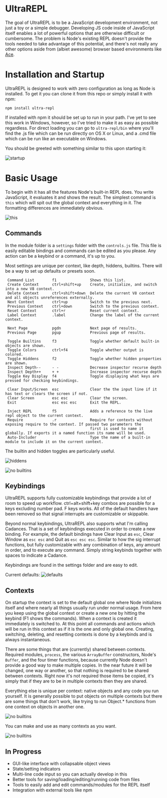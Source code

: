 # UltraREPL

The goal of UltraREPL is to be a JavaScript development environment, not just a toy or a simple debugger. Developing JS code inside of JavaScript itself enables a lot of powerful options that are otherwise difficult or cumbersome. The problem is Node's existing REPL doesn't provide the tools needed to take advantage of this potential, and there's not really any other options aside from (albiet awesome) browser based environments like [Ace](http://ace.ajax.org/).

# Installation and Startup

UltraREPL is designed to work with zero configuration as long as Node is installed. To get it you can clone it from this repo or simply install it with npm:
```
npm install ultra-repl
```
If installed with npm it should be set up to run in your path. I've yet to see this work in Windows, however, so I've tried to make it as easy as possible regardless. For direct loading you can go to `ultra-repl/bin` where you'll find the .js file which can be run directly on OS X or Linux, and a .cmd file which can be run like an executable on Windows.

You should be greeted with something similar to this upon starting it:

![startup](https://raw.github.com/Benvie/Node.js-Ultra-REPL/master/docs/ss1.png)


# Basic Usage

To begin with it has all the features Node's built-in REPL does. You write JavaScript, it evaluates it and shows the result. The simplest command is `this` which will spit out the global context and everything in it. The formatting differences are immediately obvious.

![this](https://raw.github.com/Benvie/Node.js-Ultra-REPL/experimental/docs/ss8.png)

## Commands

In the module folder is a `settings` folder with the `controls.js` file. This file is easily editable bindings and commands can be edited as you please. Any action can be a keybind or a command, it's up to you.

Most settings are unique per context, like depth, hiddens, builtins. There will be a way to set up defaults or presets soon.

```
 Command List        f1               Shows this list.
 Create Context      ctrl+shift+up    Create, initialize, and switch into a new V8 context.
 Delete Context      ctrl+shift+down  Delete the current V8 context and all objects unreferences externally.
 Next Context        ctrl+up          Switch to the previous next.
 Previous Context    ctrl+down        Switch to the previous context.
 Reset Context       ctrl+r           Reset current context.
 Label Context       .label           Change the label of the current context.

 Next Page           pgdn             Next page of results.
 Previous Page       pgup             Previous page of results.

 Toggle Builtins     f3               Toggle whether default built-in objects are shown.
 Toggle Colors       ctrl+f4          Toggle whether output is colored.
 Toggle Hiddens      f2               Toggle whether hidden properties are shown.
 Inspect Depth--     - -              Decrease inspector recurse depth
 Inspect Depth++     + +              Increase inspector recurse depth
 Toggle Key Display  f4               Toggle displaying what keys are pressed for checking keybindings.

 Clear Input/Screen  esc              Clear the the input line if it has text or clears the screen if not.
 Clear Screen        esc esc          Clear the screen.
 Exit                esc esc esc      Exit the REPL.

 Inject REPL         f5               Adds a reference to the live repl object to the current context.
 Require             .r               Require for contexts without exposing require to the context. If passed two parameters the
                                      first is used to name it globally. If exports it a named function its name will be used.
 Auto-Includer                        Type the name of a built-in module to include it on the current context.
```
The builtin and hidden toggles are particularly useful.

![hiddens](https://raw.github.com/Benvie/Node.js-Ultra-REPL/master/docs/ss3.png)

![no builtins](https://raw.github.com/Benvie/Node.js-Ultra-REPL/master/docs/ss4.png)


## Keybindings

UltraREPL supports fully customizable keybindings that provide a lot of room to speed up workflow. ctrl+alt+shift+key combos are possible for a keys excluding number pad. F keys works. All of the default handlers have been removed so that signal interrupts are customizable or skippable.

Beyond normal keybindings, UltraREPL also supports what I'm calling Cadances. That is a set of keybindings executed in order to create a new binding. For example, the default bindings have Clear Input as `esc`, Clear Window as `esc esc` and Quit as `esc esc esc`. Similar to how the sig interrupt functions, but fully customizable with any combination of keys, any amount in order, and to execute any command. Simply string keybinds together with spaces to indicate a Cadance.

Keybindings are found in the settings folder and are easy to edit.

Current defaults:
![defaults](https://raw.github.com/Benvie/Node.js-Ultra-REPL/experimental/docs/ss7.png)


## Contexts

On startup the context is set to the default global one where Node initializes itself and where nearly all things usually run under normal usage. From here you keep using the global context or create a new one by hitting the keybind (F1 shows the commands). When a context is created it immediately is switched to. At this point all commands and actions which will be run in this context as if it is the one and only global one. Creating, switching, deleting, and resetting contexts is done by a keybinds and is always instantaneous.

There are some things that are (currently) shared between contexts. Required modules, `process`, the various `ArrayBuffer` constructors, Node's `Buffer`, and the four timer functions, because currently Node doesn't provide a good way to make multiple copies. In the near future it will be changed, one way or another, so that nothing is required to be shared between contexts. Right now it's not required those items be copied, it's simply that if they are to be in multiple contexts then they are shared.

Everything else is unique per context: native objects and any code you run yourself. It is generally possible to put objects on multiple contexts but there are some things that don't work, like trying to run Object.* functions from one context on objects in another one.

![no builtins](https://raw.github.com/Benvie/Node.js-Ultra-REPL/master/docs/ss5.png)

You can make and use as many contexts as you want.

![no builtins](https://raw.github.com/Benvie/Node.js-Ultra-REPL/master/docs/ss6.png)


## In Progress

* GUI-like interface with collapsable object views
* State/setting indicators
* Multi-line code input so you can actually develop in this
* Better tools for saving/loading/editing/running code from files
* Tools to easily add and edit commands/modules for the REPL itself
* Integration with external tools like npm
